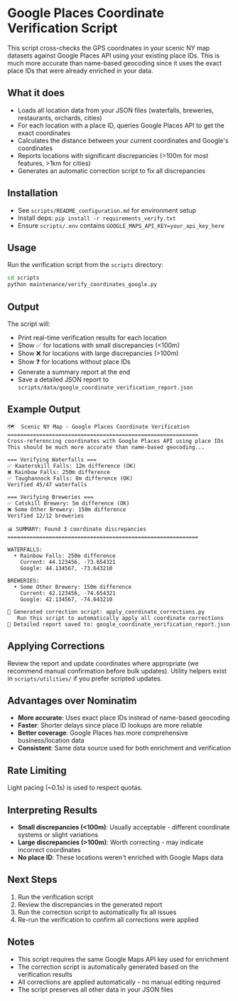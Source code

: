 # Google Places Coordinate Verification Script

This script cross-checks the GPS coordinates in your scenic NY map datasets against Google Places API using your existing place IDs. This is much more accurate than name-based geocoding since it uses the exact place IDs that were already enriched in your data.

## What it does

- Loads all location data from your JSON files (waterfalls, breweries, restaurants, orchards, cities)
- For each location with a place ID, queries Google Places API to get the exact coordinates
- Calculates the distance between your current coordinates and Google's coordinates
- Reports locations with significant discrepancies (>100m for most features, >1km for cities)
- Generates an automatic correction script to fix all discrepancies

## Installation

- See `scripts/README_configuration.md` for environment setup
- Install deps: `pip install -r requirements_verify.txt`
- Ensure `scripts/.env` contains `GOOGLE_MAPS_API_KEY=your_api_key_here`

## Usage

Run the verification script from the `scripts` directory:

```bash
cd scripts
python maintenance/verify_coordinates_google.py
```

## Output

The script will:
- Print real-time verification results for each location
- Show ✅ for locations with small discrepancies (<100m)
- Show ❌ for locations with large discrepancies (>100m)
- Show ❓ for locations without place IDs
- Generate a summary report at the end
- Save a detailed JSON report to `scripts/data/google_coordinate_verification_report.json`

## Example Output

```
🗺️  Scenic NY Map - Google Places Coordinate Verification
============================================================
Cross-referencing coordinates with Google Places API using place IDs
This should be much more accurate than name-based geocoding...

=== Verifying Waterfalls ===
✅ Kaaterskill Falls: 12m difference (OK)
❌ Rainbow Falls: 250m difference
✅ Taughannock Falls: 8m difference (OK)
Verified 45/47 waterfalls

=== Verifying Breweries ===
✅ Catskill Brewery: 5m difference (OK)
❌ Some Other Brewery: 150m difference
Verified 12/12 breweries

📊 SUMMARY: Found 3 coordinate discrepancies
============================================================

WATERFALLS:
  • Rainbow Falls: 250m difference
    Current: 44.123456, -73.654321
    Google: 44.134567, -73.643210

BREWERIES:
  • Some Other Brewery: 150m difference
    Current: 42.123456, -74.654321
    Google: 42.134567, -74.643210

🔧 Generated correction script: apply_coordinate_corrections.py
   Run this script to automatically apply all coordinate corrections
📄 Detailed report saved to: google_coordinate_verification_report.json
```

## Applying Corrections

Review the report and update coordinates where appropriate (we recommend manual confirmation before bulk updates). Utility helpers exist in `scripts/utilities/` if you prefer scripted updates.

## Advantages over Nominatim

- **More accurate**: Uses exact place IDs instead of name-based geocoding
- **Faster**: Shorter delays since place ID lookups are more reliable
- **Better coverage**: Google Places has more comprehensive business/location data
- **Consistent**: Same data source used for both enrichment and verification

## Rate Limiting

Light pacing (~0.1s) is used to respect quotas.

## Interpreting Results

- **Small discrepancies (<100m)**: Usually acceptable - different coordinate systems or slight variations
- **Large discrepancies (>100m)**: Worth correcting - may indicate incorrect coordinates
- **No place ID**: These locations weren't enriched with Google Maps data

## Next Steps

1. Run the verification script
2. Review the discrepancies in the generated report
3. Run the correction script to automatically fix all issues
4. Re-run the verification to confirm all corrections were applied

## Notes

- This script requires the same Google Maps API key used for enrichment
- The correction script is automatically generated based on the verification results
- All corrections are applied automatically - no manual editing required
- The script preserves all other data in your JSON files

